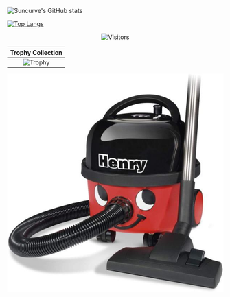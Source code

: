 <!--
**shabman/shabman** is a ✨ _special_ ✨ repository because its `README.md` (this file) appears on your GitHub profile.

Here are some ideas to get you started:

- 🔭 I’m currently working on ...
- 🌱 I’m currently learning ...
- 👯 I’m looking to collaborate on ...
- 🤔 I’m looking for help with ...
- 💬 Ask me about ...
- 📫 How to reach me: ...
- 😄 Pronouns: ...
- ⚡ Fun fact: ...
-->

![Suncurve's GitHub stats](https://github-readme-stats.vercel.app/api?username=LittleJoes&show_icons=true&theme=transparenttitle_color=FFD700&icon_color=bb2acf&text_color=daf7dc&bg_color=151515&count_private=true)

[![Top Langs](https://github-readme-stats.vercel.app/api/top-langs/?username=LittleJoes&layout=compact)](https://github.com/LittleJoes/)

<p align="center">
    <img alt="Visitors" src="https://komarev.com/ghpvc/?username=LittleJoes&style=flat-square" />
</p>

|Trophy Collection|
|:---:|
|![Trophy](https://github-profile-trophy.vercel.app/?username=LittleJoes&theme=onedark&row=1&margin-w=5)|

![](https://github.com/intervinn/intervinn/blob/main/henry.jpg)
